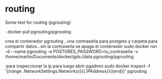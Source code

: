 # routing
Some test for routing (pgrouting)



· docker pull pgrouting/pgrouting

crea el contenedor pgrouting , una contraseña para postgres y carpeta para compartir datos...sin la contraseña se apaga el contenedor
sudo docker run -d --name pgrouting -e POSTGRES_PASSWORD=tu_contraseña -v /home/martin/Documents/docker/gds:/data pgrouting/pgrouting





·para inspeccionar la ip para luego abrir pgadmin
sudo docker inspect -f '{{range .NetworkSettings.Networks}}{{.IPAddress}}{{end}}' pgrouting
